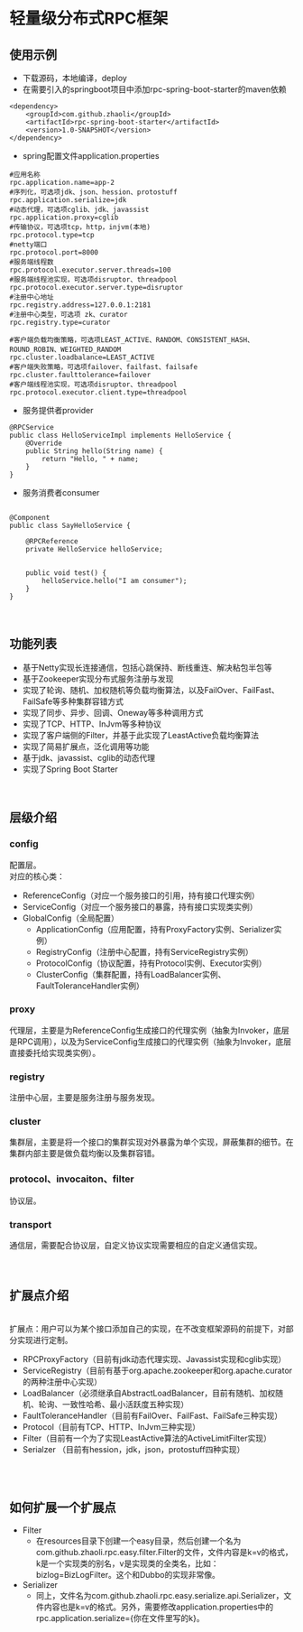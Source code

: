 # 轻量级分布式RPC框架

<a name="d089eb8a"></a>
## 使用示例
- 下载源码，本地编译，deploy
- 在需要引入的springboot项目中添加rpc-spring-boot-starter的maven依赖
```
<dependency>
	<groupId>com.github.zhaoli</groupId>
	<artifactId>rpc-spring-boot-starter</artifactId>
	<version>1.0-SNAPSHOT</version>
</dependency>
```


- spring配置文件application.properties



```
#应用名称 
rpc.application.name=app-2
#序列化，可选项jdk、json、hession、protostuff
rpc.application.serialize=jdk
#动态代理，可选项cglib、jdk、javassist
rpc.application.proxy=cglib
#传输协议，可选项tcp，http，injvm(本地)
rpc.protocol.type=tcp
#netty端口
rpc.protocol.port=8000
#服务端线程数
rpc.protocol.executor.server.threads=100
#服务端线程池实现，可选项disruptor、threadpool
rpc.protocol.executor.server.type=disruptor
#注册中心地址
rpc.registry.address=127.0.0.1:2181
#注册中心类型，可选项 zk、curator
rpc.registry.type=curator

#客户端负载均衡策略，可选项LEAST_ACTIVE、RANDOM、CONSISTENT_HASH、ROUND_ROBIN、WEIGHTED_RANDOM
rpc.cluster.loadbalance=LEAST_ACTIVE
#客户端失败策略，可选项failover、failfast、failsafe
rpc.cluster.faulttolerance=failover
#客户端线程池实现，可选项disruptor、threadpool
rpc.protocol.executor.client.type=threadpool
```


- 服务提供者provider
```
@RPCService
public class HelloServiceImpl implements HelloService {
    @Override
    public String hello(String name) {
        return "Hello, " + name;
    }
}
```


- 服务消费者consumer
```

@Component
public class SayHelloService {

    @RPCReference
    private HelloService helloService;


    public void test() {
        helloService.hello("I am consumer");
    }
}
```

<br />

<a name="WCP1z"></a>
## 功能列表


- 基于Netty实现长连接通信，包括心跳保持、断线重连、解决粘包半包等
- 基于Zookeeper实现分布式服务注册与发现
- 实现了轮询、随机、加权随机等负载均衡算法，以及FailOver、FailFast、FailSafe等多种集群容错方式
- 实现了同步、异步、回调、Oneway等多种调用方式
- 实现了TCP、HTTP、InJvm等多种协议
- 实现了客户端侧的Filter，并基于此实现了LeastActive负载均衡算法
- 实现了简易扩展点，泛化调用等功能
- 基于jdk、javassist、cglib的动态代理
- 实现了Spring Boot Starter


<br />

<a name="cWFHb"></a>
## 层级介绍
<a name="cHsQm"></a>
### config
配置层。<br />对应的核心类：

- ReferenceConfig（对应一个服务接口的引用，持有接口代理实例）
- ServiceConfig（对应一个服务接口的暴露，持有接口实现类实例）
- GlobalConfig（全局配置）
  - ApplicationConfig（应用配置，持有ProxyFactory实例、Serializer实例）
  - RegistryConfig（注册中心配置，持有ServiceRegistry实例）
  - ProtocolConfig（协议配置，持有Protocol实例、Executor实例）
  - ClusterConfig（集群配置，持有LoadBalancer实例、FaultToleranceHandler实例）



<a name="GWD8B"></a>
### proxy
代理层，主要是为ReferenceConfig生成接口的代理实例（抽象为Invoker，底层是RPC调用），以及为ServiceConfig生成接口的代理实例（抽象为Invoker，底层直接委托给实现类实例）。<br />

<a name="1kMg3"></a>
### registry
注册中心层，主要是服务注册与服务发现。<br />

<a name="90Eeg"></a>
### cluster
集群层，主要是将一个接口的集群实现对外暴露为单个实现，屏蔽集群的细节。在集群内部主要是做负载均衡以及集群容错。<br />

<a name="QSpG5"></a>
### protocol、invocaiton、filter
协议层。<br />

<a name="IONi7"></a>
### transport
通信层，需要配合协议层，自定义协议实现需要相应的自定义通信实现。<br />
<br />
<br />

<a name="7fe8fe71"></a>
## 扩展点介绍

<br />扩展点：用户可以为某个接口添加自己的实现，在不改变框架源码的前提下，对部分实现进行定制。

- RPCProxyFactory（目前有jdk动态代理实现、Javassist实现和cglib实现）
- ServiceRegistry（目前有基于org.apache.zookeeper和org.apache.curator的两种注册中心实现）
- LoadBalancer（必须继承自AbstractLoadBalancer，目前有随机、加权随机、轮询、一致性哈希、最小活跃度五种实现）
- FaultToleranceHandler（目前有FailOver、FailFast、FailSafe三种实现）
- Protocol（目前有TCP、HTTP、InJvm三种实现）<br />
- Filter（目前有一个为了实现LeastActive算法的ActiveLimitFilter实现）
- Serialzer （目前有hession，jdk，json，protostuff四种实现）


<br />
<br />

<a name="26ef3c12"></a>
## 如何扩展一个扩展点


- Filter
  - 在resources目录下创建一个easy目录，然后创建一个名为com.github.zhaoli.rpc.easy.filter.Filter的文件，文件内容是k=v的格式，k是一个实现类的别名，v是实现类的全类名，比如：bizlog=BizLogFilter。这个和Dubbo的实现非常像。
- Serializer
  - 同上，文件名为com.github.zhaoli.rpc.easy.serialize.api.Serializer，文件内容也是k=v的格式。另外，需要修改application.properties中的rpc.application.serialize={你在文件里写的k}。
